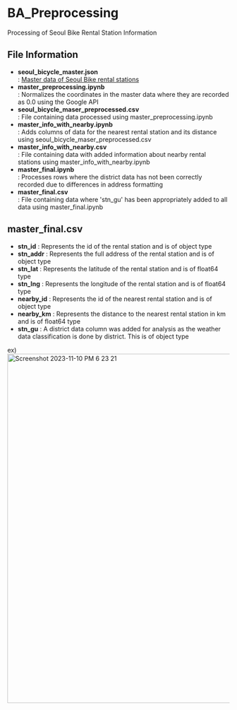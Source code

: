 # BA_Preprocessing
Processing of Seoul Bike Rental Station Information

## File Information
- **seoul_bicycle_master.json**<br/>
  : [Master data of Seoul Bike rental stations](http://data.seoul.go.kr/dataList/OA-21235/S/1/datasetView.do)
- **master_preprocessing.ipynb**<br/>
  : Normalizes the coordinates in the master data where they are recorded as 0.0 using the Google API
- **seoul_bicycle_maser_preprocessed.csv**<br/>
  : File containing data processed using master_preprocessing.ipynb
- **master_info_with_nearby.ipynb**<br/>
  : Adds columns of data for the nearest rental station and its distance using seoul_bicycle_maser_preprocessed.csv
- **master_info_with_nearby.csv**<br/>
  : File containing data with added information about nearby rental stations using master_info_with_nearby.ipynb
- **master_final.ipynb**<br/>
  : Processes rows where the district data has not been correctly recorded due to differences in address formatting
- **master_final.csv**<br/>
  : File containing data where 'stn_gu' has been appropriately added to all data using master_final.ipynb

## master_final.csv
- **stn_id** : Represents the id of the rental station and is of object type
- **stn_addr** : Represents the full address of the rental station and is of object type
- **stn_lat** : Represents the latitude of the rental station and is of float64 type
- **stn_lng** : Represents the longitude of the rental station and is of float64 type
- **nearby_id** : Represents the id of the nearest rental station and is of object type
- **nearby_km** : Represents the distance to the nearest rental station in km and is of float64 type
- **stn_gu** : A district data column was added for analysis as the weather data classification is done by district. This is of object type
  
ex)<br/>
<img width="791" alt="Screenshot 2023-11-10 PM 6 23 21" src="https://github.com/cyl0424/BA_Preprocessing/assets/63573867/226225b4-2d06-4b89-ac3b-1313cd888e37">
